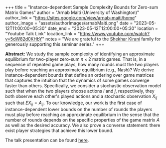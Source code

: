 +++
title = "Instance-dependent Sample Complexity Bounds for Zero-sum Matrix Games"
author = "Arnab Maiti (University of Washington)"
author_link = "https://sites.google.com/view/arnab-maiti/home"
author_image = "assets/authorImages/arnabMaiti.png"
date = "2023-05-12T11:00:00+05:30"
date_end = "2023-05-12T12:00:00+05:30"
location = "Youtube Talk Link"
location_link = "https://www.youtube.com/watch?v=5dW82d0KHbY"
notes = "We are grateful to the <a href = "https://www.accel.com/people/shekhar-kirani" target= "_blank">Shekhar Kirani</a> family for generously supporting this seminar series."
+++

<b>Abstract:</b>
We study the sample complexity of identifying an approximate equilibrium for two-player zero-sum $n\times 2$ matrix 
games. That is, in a sequence of repeated game plays, how many rounds must the two players play before reaching an 
approximate equilibrium (e.g., Nash)?
We derive instance-dependent bounds that define an ordering over game matrices that captures the intuition that the 
dynamics of some games converge faster than others. Specifically, we consider a stochastic observation model such that 
when the two players choose actions $i$ and $j$, respectively, they both observe each other's played actions and a 
stochastic observation $X_{ij}$ such that $E{ X_{ij}} = A_{ij}$.  To our knowledge, our work is the first case of 
instance-dependent lower bounds on the number of rounds the players must play before reaching an approximate 
equilibrium in the sense that the number of rounds depends on the specific properties of the game matrix $A$ 
as well as the desired accuracy. We also prove a converse statement: there exist player strategies that achieve 
this lower bound.

The talk presentation can be found <a href="assets/talkFiles/ArnabMaitiTalk.pdf" target="_blank">here</a>.